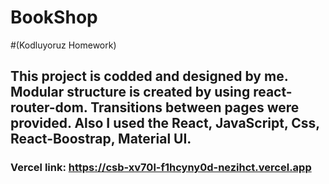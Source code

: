 # BookShop
#(Kodluyoruz Homework)

## This project is codded and designed by me. Modular structure is created by using react-router-dom. Transitions between pages were provided. Also I used the React, JavaScript, Css, React-Boostrap, Material UI.

### Vercel link: https://csb-xv70l-f1hcyny0d-nezihct.vercel.app

